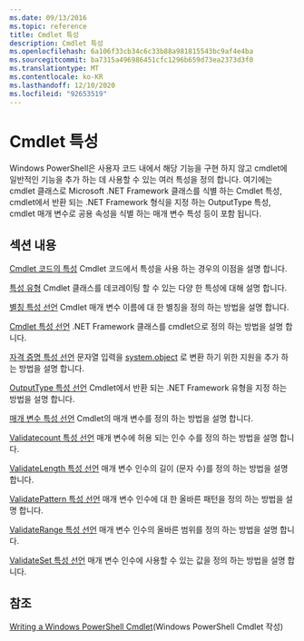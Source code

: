 ```yaml
---
ms.date: 09/13/2016
ms.topic: reference
title: Cmdlet 특성
description: Cmdlet 특성
ms.openlocfilehash: 6a106f33cb34c6c33b88a981815543bc9af4e4ba
ms.sourcegitcommit: ba7315a496986451cfc1296b659d73ea2373d3f0
ms.translationtype: MT
ms.contentlocale: ko-KR
ms.lasthandoff: 12/10/2020
ms.locfileid: "92653519"
---
```

# <a name="cmdlet-attributes"></a>Cmdlet 특성

Windows PowerShell은 사용자 코드 내에서 해당 기능을 구현 하지 않고 cmdlet에 일반적인 기능을 추가 하는 데 사용할 수 있는 여러 특성을 정의 합니다. 여기에는 cmdlet 클래스로 Microsoft .NET Framework 클래스를 식별 하는 Cmdlet 특성, cmdlet에서 반환 되는 .NET Framework 형식을 지정 하는 OutputType 특성, cmdlet 매개 변수로 공용 속성을 식별 하는 매개 변수 특성 등이 포함 됩니다.

## <a name="in-this-section"></a>섹션 내용

[Cmdlet 코드의 특성](./attributes-in-cmdlet-code.md) Cmdlet 코드에서 특성을 사용 하는 경우의 이점을 설명 합니다.

[특성 유형](./attribute-types.md) Cmdlet 클래스를 데코레이팅 할 수 있는 다양 한 특성에 대해 설명 합니다.

[별칭 특성 선언](./alias-attribute-declaration.md) Cmdlet 매개 변수 이름에 대 한 별칭을 정의 하는 방법을 설명 합니다.

[Cmdlet 특성 선언](./cmdlet-attribute-declaration.md) .NET Framework 클래스를 cmdlet으로 정의 하는 방법을 설명 합니다.

[자격 증명 특성 선언](./credential-attribute-declaration.md) 문자열 입력을 [system.object](/dotnet/api/System.Management.Automation.PSCredential) 로 변환 하기 위한 지원을 추가 하는 방법을 설명 합니다.

[OutputType 특성 선언](./outputtype-attribute-declaration.md) Cmdlet에서 반환 되는 .NET Framework 유형을 지정 하는 방법을 설명 합니다.

[매개 변수 특성 선언](./parameter-attribute-declaration.md) Cmdlet의 매개 변수를 정의 하는 방법을 설명 합니다.

[Validatecount 특성 선언](./validatecount-attribute-declaration.md) 매개 변수에 허용 되는 인수 수를 정의 하는 방법을 설명 합니다.

[ValidateLength 특성 선언](./validatelength-attribute-declaration.md) 매개 변수 인수의 길이 (문자 수)를 정의 하는 방법을 설명 합니다.

[ValidatePattern 특성 선언](./validatepattern-attribute-declaration.md) 매개 변수 인수에 대 한 올바른 패턴을 정의 하는 방법을 설명 합니다.

[ValidateRange 특성 선언](./validaterange-attribute-declaration.md) 매개 변수 인수의 올바른 범위를 정의 하는 방법을 설명 합니다.

[ValidateSet 특성 선언](./validateset-attribute-declaration.md) 매개 변수 인수에 사용할 수 있는 값을 정의 하는 방법을 설명 합니다.

## <a name="reference"></a>참조

[Writing a Windows PowerShell Cmdlet](./writing-a-windows-powershell-cmdlet.md)(Windows PowerShell Cmdlet 작성)
